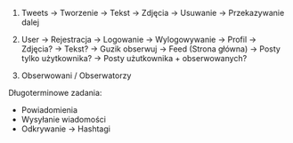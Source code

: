 1. Tweets
    -> Tworzenie
        -> Tekst
        -> Zdjęcia
    -> Usuwanie
    -> Przekazywanie dalej

2. User
    -> Rejestracja
    -> Logowanie
    -> Wylogowywanie
    -> Profil
        -> Zdjęcia?
        -> Tekst?
        -> Guzik obserwuj
    -> Feed (Strona główna)
        -> Posty tylko użytkownika?
        -> Posty użutkownika + obserwowanych?

3. Obserwowani / Obserwatorzy

Długoterminowe zadania:
- Powiadomienia
- Wysyłanie wiadomości
- Odkrywanie -> Hashtagi
